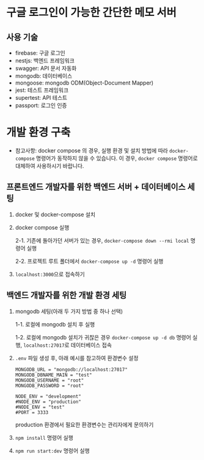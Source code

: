 # 구글 로그인이 가능한 간단한 메모 서버
## 사용 기술
- firebase: 구글 로그인
- nestjs: 백엔드 프레임워크
- swagger: API 문서 자동화
- mongodb: 데이터베이스
- mongoose: mongodb ODM(Object-Document Mapper)
- jest: 테스트 프레임워크
- supertest: API 테스트
- passport: 로그인 인증

# 개발 환경 구축
* 참고사항: docker compose 의 경우, 실행 환경 및 설치 방법에 따라 `docker-compose` 명령어가 동작하지 않을 수 있습니다. 이 경우, `docker compose` 명령어로 대체하여 사용하시기 바랍니다.

## 프론트엔드 개발자를 위한 백엔드 서버 + 데이터베이스 세팅
1. docker 및 docker-compose 설치
2. docker compose 실행

    2-1. 기존에 돌아가던 서버가 있는 경우, `docker-compose down --rmi local` 명령어 실행

    2-2. 프로젝트 루트 폴더에서 `docker-compose up -d` 명령어 실행
3. `localhost:3000`으로 접속하기

## 백엔드 개발자를 위한 개발 환경 세팅
1. mongodb 세팅(아래 두 가지 방법 중 하나 선택)

    1-1. 로컬에 mongodb 설치 후 실행

    1-2. 로컬에 mongodb 설치가 귀찮은 경우 `docker-compose up -d db` 명령어 실행, `localhost:27017`로 데이터베이스 접속
2. `.env` 파일 생성 후, 아래 예시를 참고하여 환경변수 설정
    ```env
    MONGODB_URL = "mongodb://localhost:27017"
    MONGODB_DBNAME_MAIN = "test"
    MONGODB_USERNAME = "root"
    MONGODB_PASSWORD = "root"

    NODE_ENV = "development"
    #NODE_ENV = "production"
    #NODE_ENV = "test"
    #PORT = 3333
    ```
    production 환경에서 필요한 환경변수는 관리자에게 문의하기
3. `npm install` 명령어 실행
4. `npm run start:dev` 명령어 실행

